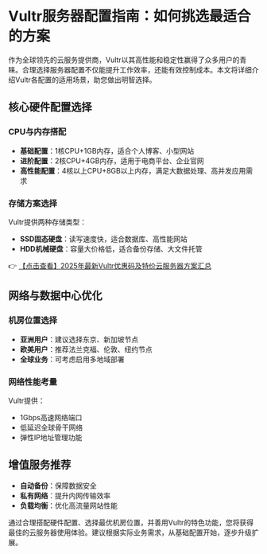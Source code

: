 # Vultr服务器配置指南：如何挑选最适合的方案

作为全球领先的云服务提供商，Vultr以其高性能和稳定性赢得了众多用户的青睐。合理选择服务器配置不仅能提升工作效率，还能有效控制成本。本文将详细介绍Vultr各配置的适用场景，助您做出明智选择。

## 核心硬件配置选择

### CPU与内存搭配
- **基础配置**：1核CPU+1GB内存，适合个人博客、小型网站
- **进阶配置**：2核CPU+4GB内存，适用于电商平台、企业官网
- **高性能配置**：4核以上CPU+8GB以上内存，满足大数据处理、高并发应用需求

### 存储方案选择
Vultr提供两种存储类型：
- **SSD固态硬盘**：读写速度快，适合数据库、高性能网站
- **HDD机械硬盘**：容量大价格低，适合备份存储、大文件托管

👉 [【点击查看】2025年最新Vultr优惠码及特价云服务器方案汇总](https://bit.ly/VuLtr)

## 网络与数据中心优化

### 机房位置选择
- **亚洲用户**：建议选择东京、新加坡节点
- **欧美用户**：推荐法兰克福、伦敦、纽约节点
- **全球业务**：可考虑启用多地域部署

### 网络性能考量
Vultr提供：
- 1Gbps高速网络端口
- 低延迟全球骨干网络
- 弹性IP地址管理功能

## 增值服务推荐
- **自动备份**：保障数据安全
- **私有网络**：提升内网传输效率
- **负载均衡**：优化高流量网站性能

通过合理搭配硬件配置、选择最优机房位置，并善用Vultr的特色功能，您将获得最佳的云服务器使用体验。建议根据实际业务需求，从基础配置开始，逐步升级扩展。